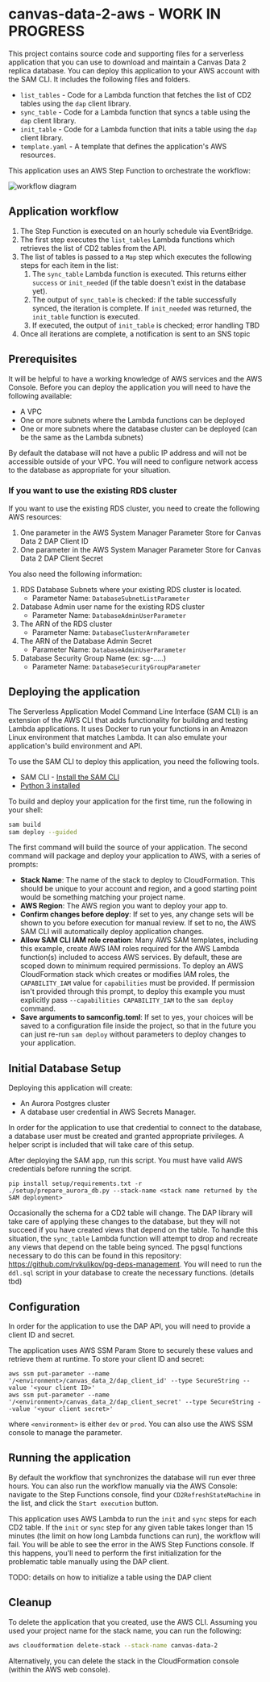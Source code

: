 # canvas-data-2-aws - WORK IN PROGRESS

This project contains source code and supporting files for a serverless application that you can use to download and maintain a Canvas Data 2 replica database.
You can deploy this application to your AWS account with the SAM CLI. It includes the following files and folders.

- `list_tables` - Code for a Lambda function that fetches the list of CD2 tables using the `dap` client library.
- `sync_table` - Code for a Lambda function that syncs a table using the `dap` client library.
- `init_table` - Code for a Lambda function that inits a table using the `dap` client library.
- `template.yaml` - A template that defines the application's AWS resources.

This application uses an AWS Step Function to orchestrate the workflow:

![workflow diagram](canvas-data-2-step-function.png)

## Application workflow

1. The Step Function is executed on an hourly schedule via EventBridge.
2. The first step executes the `list_tables` Lambda functions which retrieves the list of CD2 tables from the API.
3. The list of tables is passed to a `Map` step which executes the following steps for each item in the list:
   1. The `sync_table` Lambda function is executed. This returns either `success` or `init_needed` (if the table doesn't exist in the database yet).
   2. The output of `sync_table` is checked: if the table successfully synced, the iteration is complete. If `init_needed` was returned, the `init_table` function is executed.
   3. If executed, the output of `init_table` is checked; error handling TBD
4. Once all iterations are complete, a notification is sent to an SNS topic

## Prerequisites

It will be helpful to have a working knowledge of AWS services and the AWS Console. Before you can deploy the application you will need to have the following available:
* A VPC
* One or more subnets where the Lambda functions can be deployed
* One or more subnets where the database cluster can be deployed (can be the same as the Lambda subnets)

By default the database will not have a public IP address and will not be accessible outside of your VPC. You will need to configure network access to the database as appropriate for your situation.

### If you want to use the existing RDS cluster

If you want to use the existing RDS cluster, you need to create the following AWS resources:
1. One parameter in the AWS System Manager Parameter Store for Canvas Data 2 DAP Client ID
2. One parameter in the AWS System Manager Parameter Store for Canvas Data 2 DAP Client Secret

You also need the following information:
1. RDS Database Subnets where your existing RDS cluster is located.
    - Parameter Name: `DatabaseSubnetListParameter`
2. Database Admin user name for the existing RDS cluster
    - Parameter Name: `DatabaseAdminUserParameter`
3. The ARN of the RDS cluster
    - Parameter Name: `DatabaseClusterArnParameter`
4. The ARN of the Database Admin Secret
    - Parameter Name: `DatabaseAdminUserParameter`
5. Database Security Group Name (ex: sg-.....)
    - Parameter Name: `DatabaseSecurityGroupParameter`


## Deploying the application

The Serverless Application Model Command Line Interface (SAM CLI) is an extension of the AWS CLI that adds functionality for building and testing Lambda applications. It uses Docker to run your functions in an Amazon Linux environment that matches Lambda. It can also emulate your application's build environment and API.

To use the SAM CLI to deploy this application, you need the following tools.

* SAM CLI - [Install the SAM CLI](https://docs.aws.amazon.com/serverless-application-model/latest/developerguide/serverless-sam-cli-install.html)
* [Python 3 installed](https://www.python.org/downloads/)

To build and deploy your application for the first time, run the following in your shell:

```bash
sam build
sam deploy --guided
```

The first command will build the source of your application. The second command will package and deploy your application to AWS, with a series of prompts:

* **Stack Name**: The name of the stack to deploy to CloudFormation. This should be unique to your account and region, and a good starting point would be something matching your project name.
* **AWS Region**: The AWS region you want to deploy your app to.
* **Confirm changes before deploy**: If set to yes, any change sets will be shown to you before execution for manual review. If set to no, the AWS SAM CLI will automatically deploy application changes.
* **Allow SAM CLI IAM role creation**: Many AWS SAM templates, including this example, create AWS IAM roles required for the AWS Lambda function(s) included to access AWS services. By default, these are scoped down to minimum required permissions. To deploy an AWS CloudFormation stack which creates or modifies IAM roles, the `CAPABILITY_IAM` value for `capabilities` must be provided. If permission isn't provided through this prompt, to deploy this example you must explicitly pass `--capabilities CAPABILITY_IAM` to the `sam deploy` command.
* **Save arguments to samconfig.toml**: If set to yes, your choices will be saved to a configuration file inside the project, so that in the future you can just re-run `sam deploy` without parameters to deploy changes to your application.

## Initial Database Setup

Deploying this application will create:

- An Aurora Postgres cluster
- A database user credential in AWS Secrets Manager.

In order for the application to use that credential to connect to the database, a database user must be created and granted appropriate privileges. A helper script is included that will take care of this setup.

After deploying the SAM app, run this script. You must have valid AWS credentials before running the script.

```
pip install setup/requirements.txt -r
./setup/prepare_aurora_db.py --stack-name <stack name returned by the SAM deployment>
```

Occasionally the schema for a CD2 table will change. The DAP library will take care of applying these changes to the database, but they will not succeed if you have created views that depend on the table. To handle this situation, the `sync_table` Lambda function will attempt to drop and recreate any views that depend on the table being synced. The pgsql functions necessary to do this can be found in this repository: https://github.com/rvkulikov/pg-deps-management. You will need to run the `ddl.sql` script in your database to create the necessary functions. (details tbd)

## Configuration

In order for the application to use the DAP API, you will need to provide a client ID and secret.

The application uses AWS SSM Param Store to securely these values and retrieve them at runtime. To store your client ID and secret:
```
aws ssm put-parameter --name '/<environment>/canvas_data_2/dap_client_id' --type SecureString --value '<your client ID>'
aws ssm put-parameter --name '/<environment>/canvas_data_2/dap_client_secret' --type SecureString --value '<your client secret>'
```
where `<environment>` is either `dev` or `prod`. You can also use the AWS SSM console to manage the parameter.

## Running the application

By default the workflow that synchronizes the database will run ever three hours. You can also run the workflow manually via the AWS Console: navigate to the Step Functions console, find your `CD2RefreshStateMachine` in the list, and click the `Start execution` button.

This application uses AWS Lambda to run the `init` and `sync` steps for each CD2 table. If the `init` or `sync` step for any given table takes longer than 15 minutes (the limit on how long Lambda functions can run), the workflow will fail. You will be able to see the error in the AWS Step Functions console. If this happens, you'll need to perform the first initialization for the problematic table manually using the DAP client.

TODO: details on how to initialize a table using the DAP client

## Cleanup

To delete the application that you created, use the AWS CLI. Assuming you used your project name for the stack name, you can run the following:

```bash
aws cloudformation delete-stack --stack-name canvas-data-2
```

Alternatively, you can delete the stack in the CloudFormation console (within the AWS web console).
